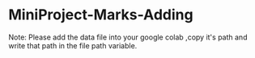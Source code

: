 # MiniProject-Marks-Adding

Note: Please add the data file into your google colab ,copy it's path and write that path in the file path variable.
